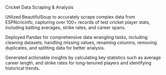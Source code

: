 Cricket Data Scraping & Analysis

Utilized BeautifulSoup to accurately scrape complex data from ESPNcricinfo, capturing over 100+  records of test cricket player stats, including batting averages, strike rates, and career spans.

Deployed Pandas for comprehensive data wrangling tasks, including cleaning datasets, handling missing values, renaming columns, removing duplicates, and splitting data for better analysis.

Generated actionable insights by calculating key statistics such as average career length, and strike rates for long-tenured players and identifying historical trends.

